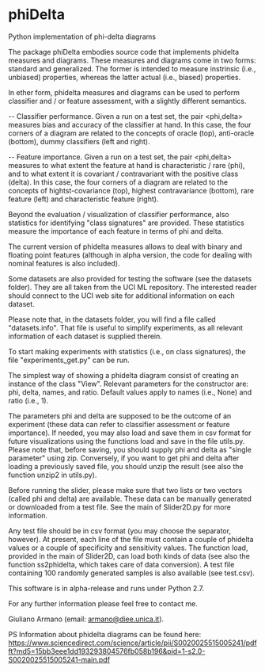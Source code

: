 # phiDelta
Python implementation of phi-delta diagrams

The package phiDelta embodies source code that implements phidelta measures and diagrams. These measures and diagrams come in two forms: standard and generalized. The former is intended to measure instrinsic (i.e., unbiased) properties, whereas the latter actual (i.e., biased) properties.

In ether form, phidelta measures and diagrams can be used to perform classifier and / or feature assessment, with a slightly different semantics.

-- Classifier performance. Given a run on a test set, the pair <phi,delta> measures bias and accuracy of the classifier at hand. In this case, the four corners of a diagram are related to the concepts of oracle (top), anti-oracle (bottom), dummy classifiers (left and right).

-- Feature importance. Given a run on a test set, the pair <phi,delta> measures to what extent the feature at hand is characteristic / rare (phi), and to what extent it is covariant / contravariant with the positive class (delta). In this case, the four corners of a diagram are related to the concepts of hightst-covariance (top), highest contravariance (bottom), rare feature (left) and characteristic feature (right).

Beyond the evaluation / visualization of classifier performance, also statistics for identifying "class signatures" are provided. These statistics measure the importance of each feature in terms of phi and delta.

The current version of phidelta measures allows to deal with binary and floating point features (although in alpha version, the code for dealing with nominal features is also included).

Some datasets are also provided for testing the software (see the datasets folder). They are all taken from the UCI ML repository. The interested reader should connect to the UCI web site for additional information on each dataset.

Please note that, in the datasets folder, you will find a file called "datasets.info". That file is useful to simplify experiments, as all relevant information of each dataset is supplied therein.

To start making experiments with statistics (i.e., on class signatures), the file "experiments_get.py" can be run.

The simplest way of showing a phidelta diagram consist of creating an instance of the class "View". Relevant parameters for the constructor are: phi, delta, names, and ratio. Default values apply to names (i.e., None) and ratio (i.e., 1).

The parameters phi and delta are supposed to be the outcome of an experiment (these data can refer to classifier assessment or feature importance). If needed, you may also load and save them in csv format for future visualizations using the functions load and save in the file utils.py. Please note that, before saving, you should supply phi and delta as "single parameter" using zip. Conversely, if you want to get phi and delta after loading a previously saved file, you should unzip the result (see also the function unzip2 in utils.py).  

Before running the slider, please make sure that two lists or two vectors (called phi and delta) are available. These data can be manually generated or downloaded from a test file. See the main of Slider2D.py for more information.

Any test file should be in csv format (you may choose the separator, however). At present, each line of the file must contain a couple of phidelta values or a couple of specificity and sensitivity values. The function load, provided in the main of Slider2D, can load both kinds of data (see also the function ss2phidelta, which takes care of data conversion). A test file containing 100 randomly generated samples is also available (see test.csv).

This software is in alpha-release and runs under Python 2.7.

For any further information please feel free to contact me.

Giuliano Armano (email: armano@diee.unica.it).

PS Information about phidelta diagrams can be found here: https://www.sciencedirect.com/science/article/pii/S0020025515005241/pdfft?md5=15bb3eee1dd193293804576fb058b196&pid=1-s2.0-S0020025515005241-main.pdf

